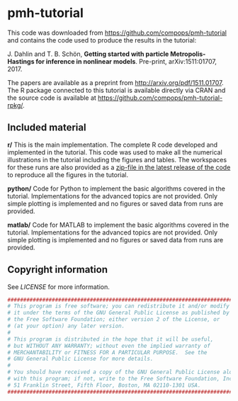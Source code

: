 # pmh-tutorial

This code was downloaded from https://github.com/compops/pmh-tutorial and contains the code used to produce the results in the tutorial:

J. Dahlin and T. B. Schön, **Getting started with particle Metropolis-Hastings for inference in nonlinear models**. Pre-print, arXiv:1511:01707, 2017. 

The papers are available as a preprint from http://arxiv.org/pdf/1511.01707. The R package connected to this tutorial is available directly via CRAN and the source code is available at https://github.com/compops/pmh-tutorial-rpkg/.

Included material
--------------
**r/** This is the main implementation. The complete R code developed and implemented in the tutorial. This code was used to make all the numerical illustrations in the tutorial including the figures and tables. The workspaces for these runs are also provided as a [zip-file in the latest release of the code](https://github.com/compops/pmh-tutorial/releases/latest) to reproduce all the figures in the tutorial. 

**python/** Code for Python to implement the basic algorithms covered in the tutorial. Implementations for the advanced topics are not provided. Only simple plotting is implemented and no figures or saved data from runs are provided.

**matlab/** Code for MATLAB to implement the basic algorithms covered in the tutorial. Implementations for the advanced topics are not provided. Only simple plotting is implemented and no figures or saved data from runs are provided.

Copyright information
--------------
See *LICENSE* for more information.

``` R
##############################################################################
# This program is free software; you can redistribute it and/or modify
# it under the terms of the GNU General Public License as published by
# the Free Software Foundation; either version 2 of the License, or
# (at your option) any later version.
#
# This program is distributed in the hope that it will be useful,
# but WITHOUT ANY WARRANTY; without even the implied warranty of
# MERCHANTABILITY or FITNESS FOR A PARTICULAR PURPOSE.  See the
# GNU General Public License for more details.
#
# You should have received a copy of the GNU General Public License along
# with this program; if not, write to the Free Software Foundation, Inc.,
# 51 Franklin Street, Fifth Floor, Boston, MA 02110-1301 USA.
##############################################################################
```